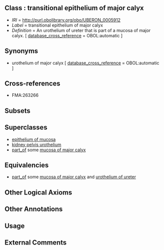 
## Class : transitional epithelium of major calyx

 * *IRI* = http://purl.obolibrary.org/obo/UBERON_0005912
 * *Label* = transitional epithelium of major calyx
 * *Definition* = An urothelium of ureter that is part of a mucosa of major calyx. [ [database_cross_reference](../../ef/oboInOwl#hasDbXref.md) = OBOL:automatic ]

## Synonyms

 * urothelium of major calyx [ [database_cross_reference](../../ef/oboInOwl#hasDbXref.md) = OBOL:automatic ]

## Cross-references

 * FMA:263266

## Subsets


## Superclasses

 * [epithelium of mucosa](../../UBERON/50/UBERON_0003350.md)
 * [kidney pelvis urothelium](../../UBERON/88/UBERON_0004788.md)
 * [part_of](../../BFO/50/BFO_0000050.md) some [mucosa of major calyx](../../UBERON/07/UBERON_0005007.md)

## Equivalencies

 * [part_of](../../BFO/50/BFO_0000050.md) some [mucosa of major calyx](../../UBERON/07/UBERON_0005007.md) and [urothelium of ureter](../../UBERON/54/UBERON_0001254.md)

## Other Logical Axioms


## Other Annotations


## Usage


## External Comments

